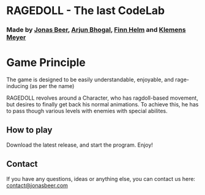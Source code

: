 # RAGEDOLL - The last CodeLab

### Made by [Jonas Beer](https://github.com/jb-cc), [Arjun Bhogal](https://github.com/arjbhogal), [Finn Helm](https://github.com/nnifHM) and [Klemens Meyer](https://github.com/KlemensCC221011)

# Game Principle
The game is designed to be easily understandable, enjoyable, and rage-inducing (as per the name)

RAGEDOLL revolves around a Character, who has ragdoll-based movement, but desires to finally get back his normal animations. To achieve this, he has to pass though various levels with enemies with special abilites.

## How to play

Download the latest release, and start the program.
Enjoy!


## Contact
If you have any questions, ideas or anything else, you can contact us here:
contact@jonasbeer.com